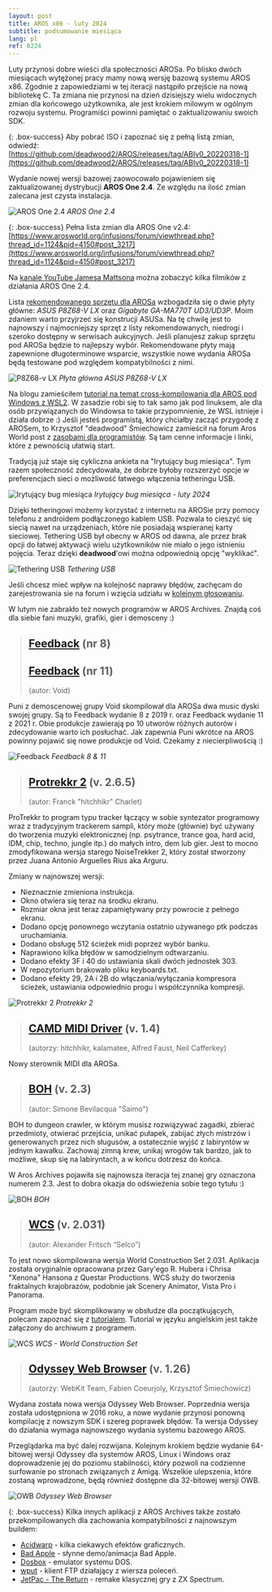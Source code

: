 ```yaml
---
layout: post
title: AROS x86 - luty 2024
subtitle: podsumowanie miesiąca
lang: pl
ref: 0224
---
```


Luty przynosi dobre wieści dla społeczności AROSa. Po blisko dwóch miesiącach wytężonej pracy mamy nową wersję bazową systemu AROS x86. Zgodnie z zapowiedziami w tej iteracji nastąpiło przejście na nową bibliotekę C. Ta zmiana nie przynosi na dzień dzisiejszy wielu widocznych zmian dla końcowego użytkownika, ale jest krokiem milowym w ogólnym rozwoju systemu. Programiści powinni pamiętać o zaktualizowaniu swoich SDK. 

{: .box-success}
Aby pobrać ISO i zapoznać się z pełną listą zmian, odwiedź:  
[https://github.com/deadwood2/AROS/releases/tag/ABIv0_20220318-1](https://github.com/deadwood2/AROS/releases/tag/ABIv0_20220318-1)

Wydanie nowej wersji bazowej zaowocowało pojawieniem się zaktualizowanej dystrybucji **AROS One 2.4**. Ze względu na ilość zmian zalecana jest czysta instalacja.

![AROS One 2.4](/assets/img/arosone24.jpg)
*AROS One 2.4*

{: .box-success}
Pełna lista zmian dla AROS One v2.4:  
[https://www.arosworld.org/infusions/forum/viewthread.php?thread_id=1124&pid=4150#post_3217](https://www.arosworld.org/infusions/forum/viewthread.php?thread_id=1124&pid=4150#post_3217)

Na [kanale YouTube Jamesa Mattsona](https://www.youtube.com/@jamesmattson6813/videos) można zobaczyć kilka filmików z działania AROS One 2.4.  

Lista [rekomendowanego sprzętu dla AROSa](https://en.wikibooks.org/wiki/Aros/Platforms/x86_Complete_System_HCL#Recommended_hardware) wzbogadziła się o dwie płyty główne: *ASUS P8Z68-V LX* oraz *Gigabyte GA-MA770T UD3/UD3P*. Moim zdaniem warto przyjrzeć się konstrucji ASUSa. Na tę chwilę jest to najnowszy i najmocniejszy sprzęt z listy rekomendowanych, niedrogi i szeroko dostępny w serwisach aukcyjnych. Jeśli planujesz zakup sprzętu pod AROSa będzie to najlepszy wybór. Rekomendowane płyty mają zapewnione długoterminowe wsparcie, wszystkie nowe wydania AROSa będą testowane pod względem kompatybilności z nimi. 

![P8Z68-v LX](/assets/img/p8z68v-lx.jpg)
*Płyta główna ASUS P8Z68-V LX*

Na blogu zamieściłem [tutorial na temat cross-kompilowania dla AROS pod Windows z WSL2](https://arosnews.github.io/jak-cross-kompilowac-aros-hosted-wsl/). W zasadzie robi się to tak samo jak pod linuksem, ale dla osób przywiązanych do Windowsa to takie przypomnienie, że WSL istnieje i działa dobrze :) Jeśli jesteś programistą, który chciałby zacząć przygodę z AROSem, to Krzysztof "deadwood" Śmiechowicz zamieścił na forum Aros World post z [zasobami dla programistów](https://www.arosworld.org/infusions/forum/viewthread.php?thread_id=1201). Są tam cenne informacje i linki, które z pewnością ułatwią start.

Tradycją już staje się cykliczna ankieta na "Irytujący bug miesiąca". Tym razem społeczność zdecydowała, że dobrze byłoby rozszerzyć opcje w preferencjach sieci o możliwość łatwego włączenia tetheringu USB.

![Irytujący bug miesiąca](/assets/img/ibotm0224.jpg)
*Irytujący bug miesiąca - luty 2024*

Dzięki tetheringowi możemy korzystać z internetu na AROSie przy pomocy telefonu z androidem podłączonego kablem USB. Pozwala to cieszyć się siecią nawet na urządzeniach, które nie posiadają wspieranej karty sieciowej. Tethering USB był obecny w AROS od dawna, ale przez brak opcji do łatwej aktywacji wielu użytkowników nie miało o jego istnieniu pojęcia. Teraz dzięki **deadwood**'owi można odpowiednią opcję "wyklikać".

![Tethering USB](/assets/img/tethering.jpg)
*Tethering USB*

Jeśli chcesz mieć wpływ na kolejność naprawy błędów, zachęcam do zarejestrowania sie na forum i wzięcia udziału w [kolejnym głosowaniu](https://www.arosworld.org/infusions/forum/viewthread.php?thread_id=1191&pid=3842).

W lutym nie zabrakło też nowych programów w AROS Archives. Znajdą coś dla siebie fani muzyki, grafiki, gier i demosceny :)

> ## [Feedback](http://archives.aros-exec.org/?function=showfile&file=demo/music/void-fb8-aros.i386-aros.zip) (nr 8)
> ## [Feedback](http://archives.aros-exec.org/?function=showfile&file=demo/music/void-fb11-aros.i386-aros.zip) (nr 11)
> (autor: Void)

Puni z demoscenowej grupy Void skompilował dla AROSa dwa music dyski swojej grupy. Są to Feedback wydanie 8 z 2019 r. oraz Feedback wydanie 11 z 2021 r. Obie produkcje zawierają po 10 utworów różnych autorów i zdecydowanie warto ich posłuchać. Jak zapewnia Puni wkrótce na AROS powinny pojawić się nowe produkcje od Void. Czekamy z niecierpliwością :)   

![Feedback](/assets/img/feedback11.jpg)
*Feedback 8 & 11*

> ## [Protrekkr 2](http://archives.aros-exec.org/?function=showfile&file=audio/tracker/ptk_v2.6.5.i386-aros.zip) (v. 2.6.5)
> (autor: Franck "hitchhikr" Charlet)

ProTrekkr to program typu tracker łączący w sobie syntezator programowy wraz z tradycyjnym trackerem sampli, który może (głównie) być używany do tworzenia muzyki elektronicznej (np. psytrance, trance goa, hard acid, IDM, chip, techno, jungle itp.) do małych intro, dem lub gier. Jest to mocno zmodyfikowana wersja starego NoiseTrekker 2, który został stworzony przez Juana Antonio Arguelles Rius aka Arguru. 

Zmiany w najnowszej wersji:
- Nieznacznie zmieniona instrukcja.
- Okno otwiera się teraz na środku ekranu.
- Rozmiar okna jest teraz zapamiętywany przy powrocie z pełnego ekranu.
- Dodano opcję ponownego wczytania ostatnio używanego ptk podczas uruchamiania.
- Dodano obsługę 512 ścieżek midi poprzez wybór banku.
- Naprawiono kilka błędów w samodzielnym odtwarzaniu.
- Dodano efekty 3F i 40 do ustawiania skali dwóch jednostek 303.
- W repozytorium brakowało pliku keyboards.txt.
- Dodano efekty 29, 2A i 2B do włączania/wyłączania kompresora ścieżek, ustawiania odpowiednio progu i współczynnika kompresji.

![Protrekkr 2](/assets/img/ptk265.png)
*Protrekkr 2*

> ## [CAMD MIDI Driver](http://archives.aros-exec.org/?function=showfile&file=driver/audio/usbmidi.i386-aros.lha) (v. 1.4)
> (autorzy: hitchhikr, kalamatee, Alfred Faust, Neil Cafferkey)

Nowy sterownik MIDI dla AROSa.

> ## [BOH](http://archives.aros-exec.org/?function=showfile&file=game/action/boh.i386-aros.lha) (v. 2.3)
> (autor: Simone Bevilacqua "Saimo")

BOH to dungeon crawler, w którym musisz rozwiązywać zagadki, zbierać przedmioty, otwierać przejścia, unikać pułapek, zabijać złych mistrzów i generowanych przez nich sługusów, a ostatecznie wyjść z labiryntów w jednym kawałku. Zachowaj zimną krew, unikaj wrogów tak bardzo, jak to możliwe, skup się na labiryntach, a w końcu dotrzesz do końca.

W Aros Archives pojawiła się najnowsza iteracja tej znanej gry oznaczona numerem 2.3. Jest to dobra okazja do odświeżenia sobie tego tytułu :)

![BOH](/assets/img/boh.jpg)
*BOH*

> ## [WCS](http://archives.aros-exec.org/?function=showfile&file=graphics/raytrace/wcs.multi-aros.lha) (v. 2.031)
> (autor: Alexander Fritsch “Selco”)

To jest nowo skompilowana wersja World Construction Set 2.031. Aplikacja została oryginalnie opracowana przez Gary'ego R. Hubera i Chrisa "Xenona" Hansona z Questar Productions. WCS służy do tworzenia fraktalnych krajobrazów, podobnie jak Scenery Animator, Vista Pro i Panorama.

Program może być skomplikowany w obsłudze dla początkujących, polecam zapoznać się z [tutorialem](http://www.bertinettobartolomeodavide.it/graficadigitale/amiga/WCS/Tutorial%20World%20Construction%20Set.html). Tutorial w języku angielskim jest także załączony do archiwum z programem.

![WCS](/assets/img/wcs.jpg)
*WCS - World Construction Set*

> ## [Odyssey Web Browser](http://archives.aros-exec.org/?function=showfile&file=network/browser/owb-1.26.i386-aros.zip) (v. 1.26)
> (autorzy: WebKit Team, Fabien Coeurjoly, Krzysztof Śmiechowicz)

Wydana została nowa wersja Odyssey Web Browser. Poprzednia wersja została udostępniona w 2016 roku, a nowe wydanie przynosi ponowną kompilację z nowszym SDK i szereg poprawek błędów. Ta wersja Odyssey do działania wymaga najnowszego wydania systemu bazowego AROS.  

Przeglądarka ma być dalej rozwijana. Kolejnym krokiem będzie wydanie 64-bitowej wersji Odyssey dla systemów AROS, Linux i Windows oraz doprowadzenie jej do poziomu stabilności, który pozwoli na codzienne surfowanie po stronach związanych z Amigą. Wszelkie ulepszenia, które zostaną wprowadzone, będą również dostępne dla 32-bitowej wersji OWB.

![OWB](/assets/img/owb126.jpg)
*Odyssey Web Browser*

{: .box-success}
Kilka innych aplikacji z AROS Archives także zostało przekompilowanych dla zachowania kompatybilności z najnowszym buildem:
- [Acidwarp](http://archives.aros-exec.org/?function=showfile&file=demo/misc/acidwarp.i386-aros.zip) - kilka ciekawych efektów graficznych.  
- [Bad Apple](http://archives.aros-exec.org/?function=showfile&file=demo/misc/badapple.i386-aros.zip) - słynne demo/animacja Bad Apple.  
- [Dosbox](http://archives.aros-exec.org/?function=showfile&file=emulation/computer/dosbox.i386-aros.zip) - emulator systemu DOS.  
- [wput](http://archives.aros-exec.org/?function=showfile&file=network/ftp/wput-0.3.4c.i386-aros.zip) - klient FTP działający z wiersza poleceń.  
- [JetPac - The Return](http://archives.aros-exec.org/?function=showfile&file=game/action/jetpac.i386-aros.zip) - remake klasycznej gry z ZX Spectrum.  
